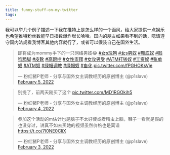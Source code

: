 ```yaml
---
title: funny-stuff-on-my-twitter
tags:
---
```


我可以举几个例子描述一下我在推特上是怎么样的一个画风，给大家提供一点娱乐也希望推特粉丝数能早日指数爆炸增长哈哈。国内的朋友如果看不到的话，嗯请遵守国内法规看我博客其他内容就行了，或者可以假装自己在国外生活。


<blockquote class="twitter-tweet"><p lang="zh" dir="ltr">即将成为mommy手下的一只网络男妓😂 <a href="https://twitter.com/hashtag/%E5%A5%B3s%E7%8E%A9%E7%8B%97?src=hash&amp;ref_src=twsrc%5Etfw">#女s玩狗</a> <a href="https://twitter.com/hashtag/%E5%A5%B3s%E7%94%B7%E5%A5%B4?src=hash&amp;ref_src=twsrc%5Etfw">#女s男奴</a> <a href="https://twitter.com/hashtag/%E9%9E%8B%E5%BA%95%E5%A5%B4?src=hash&amp;ref_src=twsrc%5Etfw">#鞋底奴</a> <a href="https://twitter.com/hashtag/%E8%B4%B1%E7%8B%97%E8%88%94%E8%84%9A?src=hash&amp;ref_src=twsrc%5Etfw">#贱狗舔脚</a> <a href="https://twitter.com/hashtag/%E7%9A%AE%E9%9D%B4?src=hash&amp;ref_src=twsrc%5Etfw">#皮靴</a> <a href="https://twitter.com/hashtag/%E9%AB%98%E8%B7%9F%E6%8E%A7?src=hash&amp;ref_src=twsrc%5Etfw">#高跟控</a> <a href="https://twitter.com/hashtag/%E5%A5%B3%E6%80%A7%E5%B4%87%E6%8B%9C?src=hash&amp;ref_src=twsrc%5Etfw">#女性崇拜</a> <a href="https://twitter.com/hashtag/%E5%A5%B3%E6%94%BB%E7%94%B7%E5%8F%97?src=hash&amp;ref_src=twsrc%5Etfw">#女攻男受</a> <a href="https://twitter.com/hashtag/ATM%E6%89%93%E9%92%B1%E5%A5%B4?src=hash&amp;ref_src=twsrc%5Etfw">#ATM打钱奴</a> <a href="https://twitter.com/hashtag/%E5%B7%A5%E8%B5%84%E5%A5%B4?src=hash&amp;ref_src=twsrc%5Etfw">#工资奴</a> <a href="https://twitter.com/hashtag/%E8%B4%A6%E5%8D%95%E5%A5%B4?src=hash&amp;ref_src=twsrc%5Etfw">#账单奴</a> <a href="https://twitter.com/hashtag/ATM%E5%A5%B4?src=hash&amp;ref_src=twsrc%5Etfw">#ATM奴</a> <a href="https://twitter.com/hashtag/%E7%BB%BF%E5%B8%BD%E8%B0%83%E6%95%99?src=hash&amp;ref_src=twsrc%5Etfw">#绿帽调教</a> <a href="https://twitter.com/hashtag/%E7%BB%BF%E5%B8%BD%E5%A5%B4?src=hash&amp;ref_src=twsrc%5Etfw">#绿帽奴</a> <a href="https://twitter.com/hashtag/%E7%95%9C%E5%8C%96?src=hash&amp;ref_src=twsrc%5Etfw">#畜化</a> <a href="https://t.co/fPGHOKsVje">pic.twitter.com/fPGHOKsVje</a></p>&mdash; 粉红猪P老师 - 分享与国外女主调教经历的原创博主 (@p1slave) <a href="https://twitter.com/p1slave/status/1490109493191061505?ref_src=twsrc%5Etfw">February 5, 2022</a></blockquote> <script async src="https://platform.twitter.com/widgets.js" charset="utf-8"></script> 

<blockquote class="twitter-tweet" data-conversation="none"><p lang="zh" dir="ltr">别提了，前两天刚买了这个 <a href="https://t.co/MD1RGOkih5">pic.twitter.com/MD1RGOkih5</a></p>&mdash; 粉红猪P老师 - 分享与国外女主调教经历的原创博主 (@p1slave) <a href="https://twitter.com/p1slave/status/1489715922294222850?ref_src=twsrc%5Etfw">February 4, 2022</a></blockquote> <script async src="https://platform.twitter.com/widgets.js" charset="utf-8"></script> 

<blockquote class="twitter-tweet"><p lang="zh" dir="ltr">参加这个活动的m估计也是脑子不太好使或者精虫上脑，鞋子一看就是假的也没穿过，讲真不如去买她的视频虽然价格也是离谱 <a href="https://t.co/7I0NE0CliX">https://t.co/7I0NE0CliX</a></p>&mdash; 粉红猪P老师 - 分享与国外女主调教经历的原创博主 (@p1slave) <a href="https://twitter.com/p1slave/status/1489130644416438276?ref_src=twsrc%5Etfw">February 3, 2022</a></blockquote> <script async src="https://platform.twitter.com/widgets.js" charset="utf-8"></script> 
